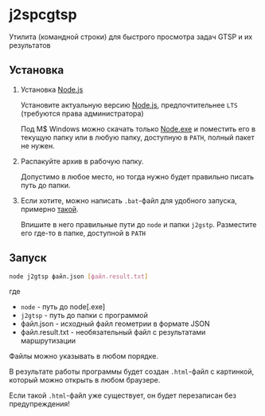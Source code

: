 # j2spcgtsp

Утилита
(командной строки)
для быстрого просмотра задач GTSP и их результатов

## Установка

1. Установка [Node.js]

    Установите актуальную версию [Node.js],
    предпочтительнее `LTS`
    (требуются права администратора)

    Под M$ Windows можно скачать только
    [Node.exe]
    и поместить его в текущую папку
    или в любую папку, доступную в `PATH`,
    полный пакет не нужен.

2. Распакуйте архив в рабочую папку.

    Допустимо в любое место,
    но тогда нужно будет правильно писать путь до папки.

3. Если хотите, можно написать
    `.bat`-файл для удобного запуска,
    примерно [такой](j2gtsp.bat).

    Впишите в него правильные пути до `node`
    и папки `j2gstp`.
    Разместите его где-то в папке,
    доступной в `PATH`

## Запуск

```bash
node j2gtsp файл.json [файл.result.txt]
```
где
  - `node` - путь до node[.exe]
  - `j2gtsp` - путь до папки с программой
  - файл.json - исходный файл геометрии в формате JSON
  - файл.result.txt - необязательный файл с результатами маршрутизации

Файлы можно указывать в любом порядке.

В результате работы программы будет создан
`.html`-файл с картинкой,
который можно открыть в любом браузере.

Если такой `.html`-файл уже существует,
он будет перезаписан без предупреждения!

[Node.js]: https://nodejs.org/en/
[Node.exe]: https://nodejs.org/dist/latest-erbium/win-x64/node.exe


